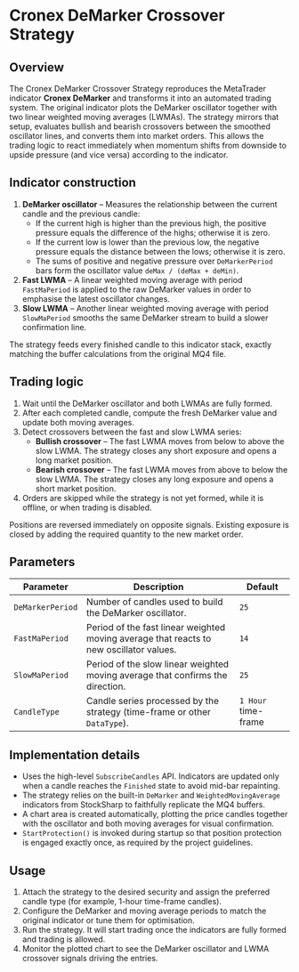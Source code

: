 # Cronex DeMarker Crossover Strategy

## Overview
The Cronex DeMarker Crossover Strategy reproduces the MetaTrader indicator **Cronex DeMarker** and transforms it into an automated trading system. The original indicator plots the DeMarker oscillator together with two linear weighted moving averages (LWMAs). The strategy mirrors that setup, evaluates bullish and bearish crossovers between the smoothed oscillator lines, and converts them into market orders. This allows the trading logic to react immediately when momentum shifts from downside to upside pressure (and vice versa) according to the indicator.

## Indicator construction
1. **DeMarker oscillator** – Measures the relationship between the current candle and the previous candle:
   - If the current high is higher than the previous high, the positive pressure equals the difference of the highs; otherwise it is zero.
   - If the current low is lower than the previous low, the negative pressure equals the distance between the lows; otherwise it is zero.
   - The sums of positive and negative pressure over `DeMarkerPeriod` bars form the oscillator value `deMax / (deMax + deMin)`.
2. **Fast LWMA** – A linear weighted moving average with period `FastMaPeriod` is applied to the raw DeMarker values in order to emphasise the latest oscillator changes.
3. **Slow LWMA** – Another linear weighted moving average with period `SlowMaPeriod` smooths the same DeMarker stream to build a slower confirmation line.

The strategy feeds every finished candle to this indicator stack, exactly matching the buffer calculations from the original MQ4 file.

## Trading logic
1. Wait until the DeMarker oscillator and both LWMAs are fully formed.
2. After each completed candle, compute the fresh DeMarker value and update both moving averages.
3. Detect crossovers between the fast and slow LWMA series:
   - **Bullish crossover** – The fast LWMA moves from below to above the slow LWMA. The strategy closes any short exposure and opens a long market position.
   - **Bearish crossover** – The fast LWMA moves from above to below the slow LWMA. The strategy closes any long exposure and opens a short market position.
4. Orders are skipped while the strategy is not yet formed, while it is offline, or when trading is disabled.

Positions are reversed immediately on opposite signals. Existing exposure is closed by adding the required quantity to the new market order.

## Parameters
| Parameter | Description | Default |
|-----------|-------------|---------|
| `DeMarkerPeriod` | Number of candles used to build the DeMarker oscillator. | `25` |
| `FastMaPeriod` | Period of the fast linear weighted moving average that reacts to new oscillator values. | `14` |
| `SlowMaPeriod` | Period of the slow linear weighted moving average that confirms the direction. | `25` |
| `CandleType` | Candle series processed by the strategy (time-frame or other `DataType`). | `1 Hour` time-frame |

## Implementation details
- Uses the high-level `SubscribeCandles` API. Indicators are updated only when a candle reaches the `Finished` state to avoid mid-bar repainting.
- The strategy relies on the built-in `DeMarker` and `WeightedMovingAverage` indicators from StockSharp to faithfully replicate the MQ4 buffers.
- A chart area is created automatically, plotting the price candles together with the oscillator and both moving averages for visual confirmation.
- `StartProtection()` is invoked during startup so that position protection is engaged exactly once, as required by the project guidelines.

## Usage
1. Attach the strategy to the desired security and assign the preferred candle type (for example, 1-hour time-frame candles).
2. Configure the DeMarker and moving average periods to match the original indicator or tune them for optimisation.
3. Run the strategy. It will start trading once the indicators are fully formed and trading is allowed.
4. Monitor the plotted chart to see the DeMarker oscillator and LWMA crossover signals driving the entries.
